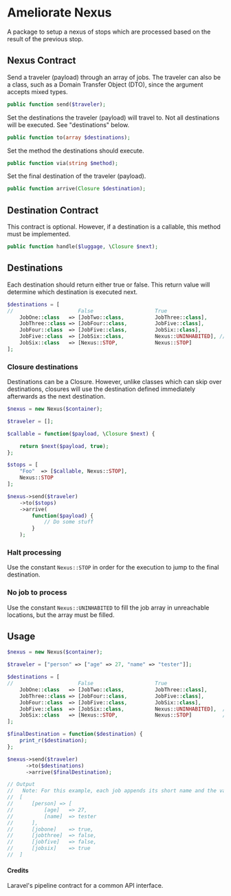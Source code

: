 # Ameliorate Nexus

A package to setup a nexus of stops which are processed based on the result of the previous stop.

## Nexus Contract

Send a traveler (payload) through an array of jobs. The traveler can also be a class, such as a Domain Transfer Object (DTO), since the argument accepts mixed types.
```php
public function send($traveler);
```

Set the destinations the traveler (payload) will travel to. Not all destinations will be executed. See "destinations" below.
```php
public function to(array $destinations);
```

Set the method the destinations should execute.
```php
public function via(string $method);
```

Set the final destination of the traveler (payload).
```php
public function arrive(Closure $destination);
```

## Destination Contract

This contract is optional. However, if a destination is a callable, this method must be implemented.
```php
public function handle($luggage, \Closure $next);
```

## Destinations
Each destination should return either true or false. This return value will determine which destination is executed next.
```php
$destinations = [
//                     False                    True
    JobOne::class   => [JobTwo::class,          JobThree::class],
    JobThree::class => [JobFour::class,         JobFive::class],
    JobFour::class  => [JobFive::class,         JobSix::class],
    JobFive::class  => [JobSix::class,          Nexus::UNINHABITED], // JobSix always returns true
    JobSix::class   => [Nexus::STOP,            Nexus::STOP]
];
```

### Closure destinations

Destinations can be a Closure. However, unlike classes which can skip over destinations, closures will use the destination defined immediately afterwards as the next destination. 
```php
$nexus = new Nexus($container);

$traveler = [];

$callable = function($payload, \Closure $next) {

    return $next($payload, true);
};

$stops = [
    "Foo"  => [$callable, Nexus::STOP],
    Nexus::STOP
];

$nexus->send($traveler)
    ->to($stops)
    ->arrive(
        function($payload) {
            // Do some stuff
        }
    );
```

### Halt processing
Use the constant `Nexus::STOP` in order for the execution to jump to the final destination.

### No job to process
Use the constant `Nexus::UNINHABITED` to fill the job array in unreachable locations, but the array must be filled.

## Usage

```php
$nexus = new Nexus($container);

$traveler = ["person" => ["age" => 27, "name" => "tester"]];

$destinations = [
//                     False                    True
    JobOne::class   => [JobTwo::class,          JobThree::class],
    JobThree::class => [JobFour::class,         JobFive::class],
    JobFour::class  => [JobFive::class,         JobSix::class],
    JobFive::class  => [JobSix::class,          Nexus::UNINHABITED],  // JobSix always returns true, so Nexus:UNINHABITED is used.
    JobSix::class   => [Nexus::STOP,            Nexus::STOP]          // End the processing by using Nexus::STOP
];

$finalDestination = function($destination) {
    print_r($destination);
};

$nexus->send($traveler)
      ->to($destinations)
      ->arrive($finalDestination);

// Output
//   Note: For this example, each job appends its short name and the value it returns.
//  [
//      [person] => [
//          [age]   => 27,
//          [name]  => tester
//      ],
//      [jobone]    => true,
//      [jobthree]  => false,
//      [jobfive]   => false,
//      [jobsix]    => true
//  ]
```

#### Credits
Laravel's pipeline contract for a common API interface.
